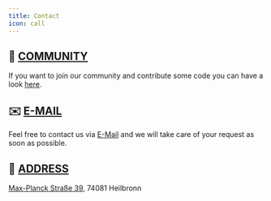 ```yaml
---
title: Contact
icon: call
---
```



## :busts_in_silhouette:  <a href="/about/learnmore/community">COMMUNITY</a>
If you want to join our community and contribute some code you can have a look <a href="/about/learnmore/community">here</a>.

## :envelope: <a href="mailto:thedatasharingframework@gmail.com"> E-MAIL</a>
Feel free to contact us via <a href="mailto:thedatasharingframework@gmail.com"> E-Mail</a> and we will take care of your request as soon as possible.


## :round_pushpin: <a href="https://www.google.com/maps/place/Max-Planck-Stra%C3%9Fe+39,+74081+Heilbronn/@49.1221892,9.2102722,17z/data=!3m1!4b1!4m6!3m5!1s0x47982f6c0799e92b:0x8b8c64da28b010c1!8m2!3d49.1221892!4d9.2102722!16s%2Fg%2F11t9t5ytw6" target="_blank"> ADDRESS</a>
<a href="https://www.google.com/maps/place/Max-Planck-Stra%C3%9Fe+39,+74081+Heilbronn/@49.1221892,9.2102722,17z/data=!3m1!4b1!4m6!3m5!1s0x47982f6c0799e92b:0x8b8c64da28b010c1!8m2!3d49.1221892!4d9.2102722!16s%2Fg%2F11t9t5ytw6" target="_blank"> Max-Planck Straße 39</a>, 74081 Heilbronn

